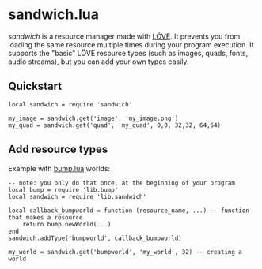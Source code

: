 # sandwich.lua

*sandwich* is a resource manager made with [LÖVE](https://love2d.org). 
It prevents you from loading the same resource multiple times during your program execution.
It supports the "basic" LÖVE resource types (such as images, quads, fonts, audio streams), but you can add your own types easily.
     
## Quickstart
```
local sandwich = require 'sandwich'     
     
my_image = sandwich.get('image', 'my_image.png')     
my_quad = sandwich.get('quad', 'my_quad', 0,0, 32,32, 64,64)     
```

## Add resource types
Example with [bump.lua](https://github.com/kikito/bump.lua) worlds:
```     
-- note: you only do that once, at the beginning of your program
local bump = require 'lib.bump'
local sandwich = require 'lib.sandwich'
     
local callback_bumpworld = function (resource_name, ...) -- function that makes a resource
	return bump.newWorld(...)
end
sandwich.addType('bumpworld', callback_bumpworld)

my_world = sandwich.get('bumpworld', 'my_world', 32) -- creating a world
```
